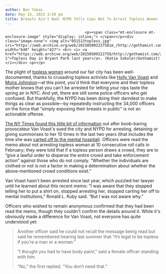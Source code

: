 ```yaml
---
author: Ben Yakas
date: May 15, 2013 3:50 pm
title: Breasts Ain't Bad: NYPD Tells Cops Not To Arrest Topless Women
---
```


	
										<p><span class="mt-enclosure mt-enclosure-image" style="display: inline;"> </span></p><div class="image-none"> <img alt="051513topless.jpg" src="https://web.archive.org/web/20150509222758im_/http://gothamist.com/attachments/nyc_arts_john/051513topless.jpg" width="640" height="427"> <br> <i> <a href="https://web.archive.org/web/20150509222758/http://gothamist.com/2012/08/26/photos_topless_day_in_bryant_park_w.php#photo-1">Topless Day in Bryant Park last year</a>. (Katie Sokoler/Gothamist)</i></div> <p></p>

<p>The plight of <a href="https://web.archive.org/web/20150509222758/http://gothamist.com/tags/topless">topless women</a> around our fair city has been well-documented, thanks to crusading topless activists like <a href="https://web.archive.org/web/20150509222758/http://gothamist.com/tags/hollyvanvoast">Holly Van Voast</a> and <a href="https://web.archive.org/web/20150509222758/http://gothamist.com/tags/moirajohnston">Moira Johnston</a>&#x2014;at this point, you&apos;d think that everyone and their topless mother knows that you can&apos;t be arrested for letting your nips taste the spring air in NYC. And yet, there are still some police officers who get confused. But thankfully, the NYPD has been doing their darndest to make things as clear as possible&#x2014;by repeatedly instructing the 34,000 officers on the force that &#x201C;simply exposing their breasts in public&quot; is not an actionable offense.</p>

<p><a href="https://web.archive.org/web/20150509222758/http://www.nytimes.com/2013/05/16/nyregion/a-police-roll-call-reminder-women-may-go-topless.html?ref=nyregion&amp;_r=0">The NY Times found this little bit of information</a> out after boob-baring provocateur Van Voast&apos;s sued the city and NYPD for arresting, detaining or giving summonses to her 10 times in the last two years (that includes the time she was <a href="https://web.archive.org/web/20150509222758/http://gothamist.com/2012/07/08/topless_activist_taken_for_mental_e.php">carted off to the mental hospital</a>). Officers were read the memo about not arresting topless woman at 10 consecutive roll calls in February; they were told that if a topless person draws a crowd, they are to &#x201C;give a lawful order to disperse the entire crowd and take enforcement action&#x201D; against those who do not comply. &#x201C;Whether the individuals are clothed or not is not a factor in making a determination about whether the above-mentioned crowd conditions exist.&#x201D;</p>

<p>Van Voast hasn&apos;t been arrested since last year, which puzzled her lawyer until he learned about this recent memo: &#x201C;I was aware that they stopped telling her to put a shirt on, stopped arresting her, stopped carting her off to mental institutions,&#x201D; Ronald L. Kuby said. &#x201C;But I was not aware why.&#x201D;</p>

<p>Officers who wished to remain anonymous confirmed that they had been read the memo, though they couldn&apos;t confirm the details around it. While it&apos;s obviously made a difference for Van Voast, not everyone has quite understood yet:</p>

<blockquote>Another officer said he could not recall the message being read but said he remembered hearing last summer that &#x201C;it&#x2019;s legal to be topless if you&#x2019;re a man or a woman.&#x201D;

<p>&#x201C;I thought you had to have body paint,&#x201D; said a female officer standing with him.</p>

<p>&#x201C;No,&#x201D; the first replied. &#x201C;You don&#x2019;t need that.&#x201D;</p></blockquote><br>
<p></p>					
										
									
				
